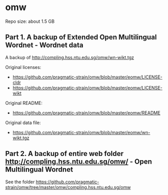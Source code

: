# omw

Repo size: about 1.5 GB

## Part 1. A backup of Extended Open Multilingual Wordnet - Wordnet data

A backup of http://compling.hss.ntu.edu.sg/omw/wn-wikt.tgz

Original licenses:
 * https://github.com/pragmatic-strain/omw/blob/master/eomw/LICENSE-cldr
 * https://github.com/pragmatic-strain/omw/blob/master/eomw/LICENSE-wikt
 
Original README:
 * https://github.com/pragmatic-strain/omw/blob/master/eomw/README
 
Original data file:
 * https://github.com/pragmatic-strain/omw/blob/master/eomw/wn-wikt.tgz

## Part 2. A backup of entire web folder http://compling.hss.ntu.edu.sg/omw/ - Open Multilingual Wordnet

See the folder https://github.com/pragmatic-strain/omw/tree/master/omw/compling.hss.ntu.edu.sg/omw
